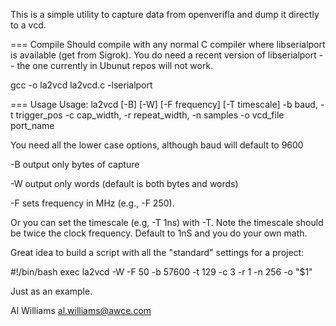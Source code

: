 This is a simple utility to capture data from openverifla and dump it directly to a vcd.

=== Compile
Should compile with any normal C compiler where libserialport is available (get from Sigrok).
You do need a recent version of libserialport -- the one currently in Ubunut repos will not work.

   gcc -o la2vcd la2vcd.c -lserialport

=== Usage
Usage: la2vcd [-B] [-W] [-F frequency] [-T timescale] -b baud, -t trigger_pos -c cap_width, -r repeat_width, -n samples -o vcd_file port_name

You need all the lower case options, although baud will default to 9600

-B output only bytes of capture

-W output only words (default is both bytes and words)

-F sets frequency in MHz (e.g., -F 250).

Or you can set the timescale (e.g, -T 1ns) with -T. Note the timescale should be twice the clock frequency. Default to 1nS and you do your own math.

Great idea to build a script with all the "standard" settings for a project:

   #!/bin/bash
   exec la2vcd -W -F 50 -b 57600 -t 129 -c 3 -r 1 -n 256 -o "$1"

Just as an example.

Al Williams al.williams@awce.com
